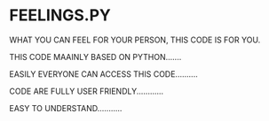 # FEELINGS.PY
WHAT YOU CAN FEEL FOR YOUR PERSON, THIS CODE IS FOR YOU. 

THIS CODE MAAINLY BASED ON PYTHON.......

EASILY EVERYONE CAN ACCESS THIS CODE..........

CODE ARE FULLY USER FRIENDLY............

EASY TO UNDERSTAND...........

